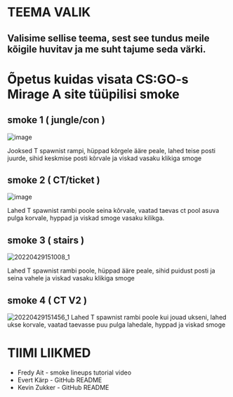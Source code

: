 # TEEMA VALIK
## Valisime sellise teema, sest see tundus meile kõigile huvitav ja me suht tajume seda värki.


# Õpetus kuidas visata CS:GO-s Mirage A site tüüpilisi smoke

## smoke 1 ( jungle/con )
![image](https://user-images.githubusercontent.com/93243148/165745770-23396514-0452-4f15-ab04-e519708e05d8.png)

Jooksed T spawnist rampi, hüppad kõrgele ääre peale, lahed teise posti juurde, sihid keskmise posti kõrvale ja viskad vasaku klikiga smoge

## smoke 2 ( CT/ticket )
![image](https://user-images.githubusercontent.com/93243148/165745966-adc343b3-0023-4e2b-8f46-735753edcc04.png)

Lahed T spawnist rambi poole seina kõrvale, vaatad taevas ct pool asuva pulga korvale, hyppad ja viskad smoge vasaku kilikga.

## smoke 3 ( stairs )
![20220429151008_1](https://user-images.githubusercontent.com/93243148/165945532-8697e432-60d2-4122-a7e5-07652fca14e3.jpg)

Lahed T spawnist rambi poole, hüppad ääre peale, sihid puidust posti ja seina vahele ja viskad vasaku klikiga smoge

## smoke 4 ( CT V2 )
![20220429151456_1](https://user-images.githubusercontent.com/93243148/165946103-96de404d-dfd8-49fc-a5f4-125cbb364144.jpg)
Lahed T spawnist rambi poole kui jouad ukseni, lahed ukse korvale, vaatad taevasse puu pulga lahedale, hyppad ja viskad smoge
 
 # TIIMI LIIKMED
 - Fredy Ait - smoke lineups tutorial video
 - Evert Kärp - GitHub README
 - Kevin Zukker -  GitHub README
